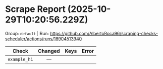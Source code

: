 # Scrape Report (2025-10-29T10:20:56.229Z)

Group: `default`  |  Run: https://github.com/AlbertoRoca96/scraping-checks-scheduler/actions/runs/18904513940

| Check | Changed | Keys | Error |
|---|:---:|:--|:--|
| `example_h1` | — |  |  |
